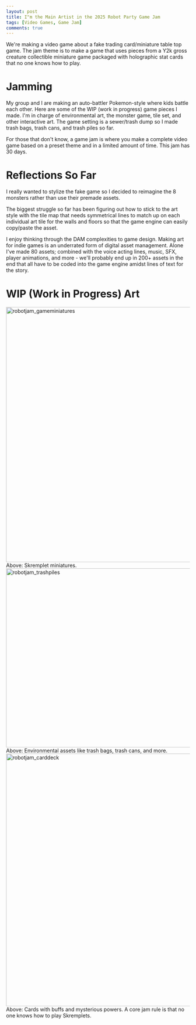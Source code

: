 ```yaml
---
layout: post
title: I"m the Main Artist in the 2025 Robot Party Game Jam 
tags: [Video Games, Game Jam]
comments: true
---
```

We're making a video game about a fake trading card/miniature table top game. The jam theme is to make a game that uses pieces from a Y2k gross creature collectible miniature game packaged with holographic stat cards that no one knows how to play. 

# Jamming
My group and I are making an auto-battler Pokemon-style where kids battle each other. Here are some of the WIP (work in progress) game pieces I made. I'm in charge of environmental art, the monster game, tile set, and other interactive art. The game setting is a sewer/trash dump so I made trash bags, trash cans, and trash piles so far. 

For those that don't know, a game jam is where you make a complete video game based on a preset theme and in a limited amount of time. This jam has 30 days.

# Reflections So Far
I really wanted to stylize the fake game so I decided to reimagine the 8 monsters rather than use their premade assets.  

The biggest struggle so far has been figuring out how to stick to the art style with the tile map that needs symmetrical lines to match up on each individual art tile for the walls and floors so that the game engine can easily copy/paste the asset. 

I enjoy thinking through the DAM complexities to game design. Making art for indie games is an underrated form of digital asset management. Alone I've made 80 assets; combined with the voice acting lines, music, SFX, player animations, and more - we'll probably end up in 200+ assets in the end that all have to be coded into the game engine amidst lines of text for the story. 

# WIP (Work in Progress) Art
<img width="942" height="697" alt="robotjam_gameminiatures" src="https://github.com/user-attachments/assets/2fe71aaf-7154-4549-8642-2e6fc792743e" />
Above: Skremplet miniatures.

<img width="660" height="489" alt="robotjam_trashpiles" src="https://github.com/user-attachments/assets/1aba2ce9-09f6-40af-97ac-adbb658a6676" />
Above: Environmental assets like trash bags, trash cans, and more.
<img width="1082" height="690" alt="robotjam_carddeck" src="https://github.com/user-attachments/assets/a30d30c2-4abc-4803-b294-e2d2b568324b" />
Above: Cards with buffs and mysterious powers. A core jam rule is that no one knows how to play Skremplets.


